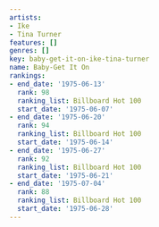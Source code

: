 ```yaml
---
artists:
- Ike
- Tina Turner
features: []
genres: []
key: baby-get-it-on-ike-tina-turner
name: Baby-Get It On
rankings:
- end_date: '1975-06-13'
  rank: 98
  ranking_list: Billboard Hot 100
  start_date: '1975-06-07'
- end_date: '1975-06-20'
  rank: 94
  ranking_list: Billboard Hot 100
  start_date: '1975-06-14'
- end_date: '1975-06-27'
  rank: 92
  ranking_list: Billboard Hot 100
  start_date: '1975-06-21'
- end_date: '1975-07-04'
  rank: 88
  ranking_list: Billboard Hot 100
  start_date: '1975-06-28'
---
```


